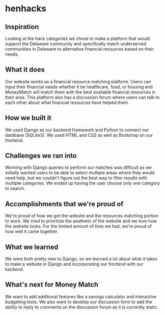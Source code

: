 # henhacks

## Inspiration
Looking at the hack categories we chose to make a platform that would support the Delaware community and specifically match underserved communities in Delaware to alternative financial resources based on their needs.

## What it does
Our website works as a financial resource matching platform. Users can input their financial needs whether it be healthcare, food, or housing and MoneyMatch will match them with the best available financial resources in their area. This platform also has a discussion forum where users can talk to each other about what financial resources have helped them. 

## How we built it
We used Django as our backend framework and Python to connect our database (SQLite3). We used HTML and CSS as well as Bootstrap on our frontend.

## Challenges we ran into
Working with Django queries to perform our matches was difficult as we initially wanted users to be able to select multiple areas where they would need help, but we couldn't figure out the best way to filter results with multiple categories. We ended up having the user choose only one category to search.

## Accomplishments that we're proud of
We're proud of how we got the website and the resources matching portion to work. We tried to prioritize the aesthetic of the website and we love how the website looks. For the limited amount of time we had, we're proud of how well it came together. 

## What we learned
We were both pretty new to Django, so we learned a lot about what it takes to make a website in Django and incorporating our frontend with our backend.

## What's next for Money Match
We want to add additional features like a savings calculator and interactive budgeting tools. We also want to develop our discussion form to add the ability to reply to comments on the discussion forum as it is currently static.
